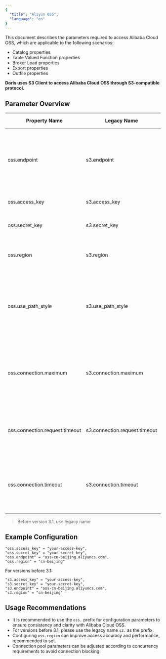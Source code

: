 ```yaml
---
{
  "title": "Aliyun OSS",
  "language": "en"
}
---
```


This document describes the parameters required to access Alibaba Cloud OSS, which are applicable to the following scenarios:

- Catalog properties
- Table Valued Function properties
- Broker Load properties
- Export properties
- Outfile properties

**Doris uses S3 Client to access Alibaba Cloud OSS through S3-compatible protocol.**

## Parameter Overview

| Property Name                  | Legacy Name                  | Description                                                  | Default Value |
| ------------------------------ | ---------------------------- | ------------------------------------------------------------ | ------------- |
| oss.endpoint                   | s3.endpoint                  | OSS endpoint, specifies the access endpoint for Alibaba Cloud OSS. Note that OSS and OSS HDFS have different endpoints. | None          |
| oss.access_key                 | s3.access_key                | OSS Access Key for authentication                            | None          |
| oss.secret_key                 | s3.secret_key                | OSS Secret Key, used together with Access Key               | None          |
| oss.region                     | s3.region                    | OSS region, specifies the region of Alibaba Cloud OSS       | None          |
| oss.use_path_style             | s3.use_path_style            | Whether to use path-style access. Recommended to set to true for compatibility with MinIO and other non-AWS S3 services | FALSE         |
| oss.connection.maximum         | s3.connection.maximum        | Maximum number of connections, specifies the maximum number of connections established with OSS service | 50            |
| oss.connection.request.timeout | s3.connection.request.timeout| Request timeout (milliseconds), specifies the request timeout when connecting to OSS service | 3000          |
| oss.connection.timeout         | s3.connection.timeout        | Connection timeout (milliseconds), specifies the timeout when establishing connection with OSS service | 1000          |

> Before version 3.1, use legacy name

## Example Configuration

```properties
"oss.access_key" = "your-access-key",
"oss.secret_key" = "your-secret-key",
"oss.endpoint" = "oss-cn-beijing.aliyuncs.com",
"oss.region" = "cn-beijing"
```

For versions before 3.1:

```
"s3.access_key" = "your-access-key",
"s3.secret_key" = "your-secret-key",
"s3.endpoint" = "oss-cn-beijing.aliyuncs.com",
"s3.region" = "cn-beijing"
```

## Usage Recommendations

* It is recommended to use the `oss.` prefix for configuration parameters to ensure consistency and clarity with Alibaba Cloud OSS.
* For versions before 3.1, please use the legacy name `s3.` as the prefix.
* Configuring `oss.region` can improve access accuracy and performance, recommended to set.
* Connection pool parameters can be adjusted according to concurrency requirements to avoid connection blocking.
